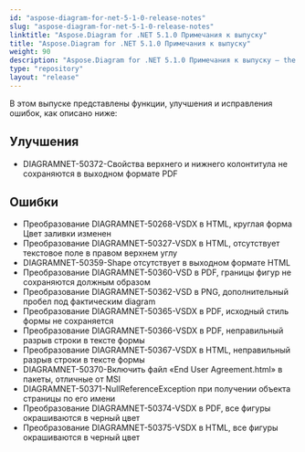 ```yaml
---
id: "aspose-diagram-for-net-5-1-0-release-notes"
slug: "aspose-diagram-for-net-5-1-0-release-notes"
linktitle: "Aspose.Diagram for .NET 5.1.0 Примечания к выпуску"
title: "Aspose.Diagram for .NET 5.1.0 Примечания к выпуску"
weight: 90
description: "Aspose.Diagram for .NET 5.1.0 Примечания к выпуску – the latest updates and fixes."
type: "repository"
layout: "release"
---
```

В этом выпуске представлены функции, улучшения и исправления ошибок, как описано ниже:
## **Улучшения**
- DIAGRAMNET-50372-Свойства верхнего и нижнего колонтитула не сохраняются в выходном формате PDF
## **Ошибки**
- Преобразование DIAGRAMNET-50268-VSDX в HTML, круглая форма Цвет заливки изменен
- Преобразование DIAGRAMNET-50327-VSDX в HTML, отсутствует текстовое поле в правом верхнем углу
- DIAGRAMNET-50359-Shape отсутствует в выходном формате HTML
- Преобразование DIAGRAMNET-50360-VSD в PDF, границы фигур не сохраняются должным образом
- Преобразование DIAGRAMNET-50362-VSD в PNG, дополнительный пробел под фактическим diagram
- Преобразование DIAGRAMNET-50365-VSDX в PDF, исходный стиль формы не сохраняется
- Преобразование DIAGRAMNET-50366-VSDX в PDF, неправильный разрыв строки в тексте формы
- Преобразование DIAGRAMNET-50367-VSDX в HTML, неправильный разрыв строки в тексте формы
- DIAGRAMNET-50370-Включить файл «End User Agreement.html» в пакеты, отличные от MSI
- DIAGRAMNET-50371-NullReferenceException при получении объекта страницы по его имени
- Преобразование DIAGRAMNET-50374-VSDX в PDF, все фигуры окрашиваются в черный цвет
- Преобразование DIAGRAMNET-50375-VSDX в HTML, все фигуры окрашиваются в черный цвет
